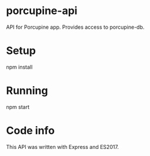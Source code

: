 # porcupine-api
API for Porcupine app. Provides access to porcupine-db. 

# Setup
npm install
# Running
npm start

# Code info
This API was written with Express and ES2017.